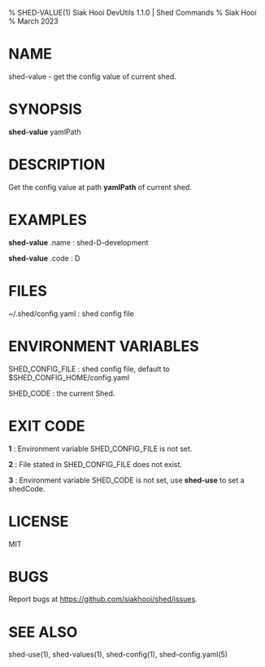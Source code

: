 % SHED-VALUE(1) Siak Hooi DevUtils 1.1.0 | Shed Commands
% Siak Hooi
% March 2023

# NAME
shed-value - get the config value of current shed.

# SYNOPSIS
**shed-value** yamlPath

# DESCRIPTION
Get the config value at path **yamlPath** of current shed.

# EXAMPLES
**shed-value** .name
: shed-D-development

**shed-value** .code
: D

# FILES
~/.shed/config.yaml
: shed config file

# ENVIRONMENT VARIABLES
SHED_CONFIG_FILE
: shed config file, default to $SHED_CONFIG_HOME/config.yaml

SHED_CODE
: the current Shed.

# EXIT CODE
**1**
: Environment variable SHED_CONFIG_FILE is not set.

**2**
: File stated in SHED_CONFIG_FILE does not exist.

**3**
: Environment variable SHED_CODE is not set, use **shed-use** to set a shedCode.


# LICENSE
MIT

# BUGS
Report bugs at https://github.com/siakhooi/shed/issues.

# SEE ALSO
shed-use(1), shed-values(1), shed-config(1), shed-config.yaml(5)
